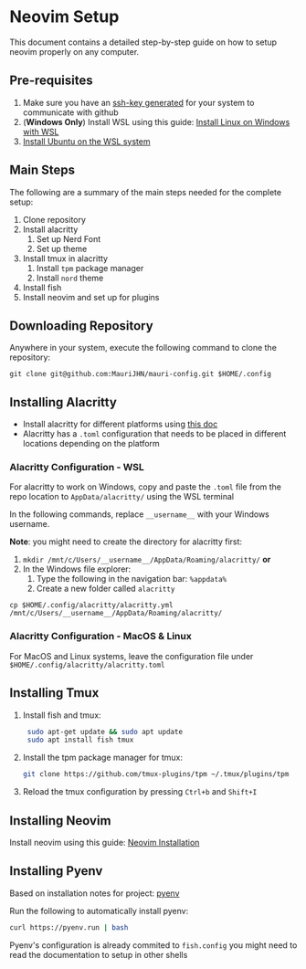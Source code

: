 # Neovim Setup

This document contains a detailed step-by-step guide on how to setup neovim properly on any computer.

## Pre-requisites

1. Make sure you have an [ssh-key generated](https://docs.github.com/en/authentication/connecting-to-github-with-ssh/generating-a-new-ssh-key-and-adding-it-to-the-ssh-agent) for your system to communicate with github
2. (**Windows Only**) Install WSL using this guide: [Install Linux on Windows with WSL](https://learn.microsoft.com/en-us/windows/wsl/install)
3. [Install Ubuntu on the WSL system](https://ubuntu.com/tutorials/install-ubuntu-on-wsl2-on-windows-10#1-overview)

## Main Steps

The following are a summary of the main steps needed for the complete setup:

1. Clone repository
2. Install alacritty
   1. Set up Nerd Font
   2. Set up theme
3. Install tmux in alacritty
   1. Install `tpm` package manager
   2. Install `nord` theme
4. Install fish
5. Install neovim and set up for plugins

## Downloading Repository

Anywhere in your system, execute the following command to clone the repository:

```shell
git clone git@github.com:MauriJHN/mauri-config.git $HOME/.config
```

## Installing Alacritty

- Install alacritty for different platforms using [this doc](alacritty/installation.md)
- Alacritty has a `.toml` configuration that needs to be placed in different locations depending on the platform

### Alacritty Configuration - WSL

For alacritty to work on Windows, copy and paste the `.toml` file from the repo location to `AppData/alacritty/` using the WSL terminal

In the following commands, replace `__username__` with your Windows username.

**Note**: you might need to create the directory for alacritty first:

1. `mkdir /mnt/c/Users/__username__/AppData/Roaming/alacritty/` **or**
2. In the Windows file explorer:
   1. Type the following in the navigation bar: `%appdata%`
   2. Create a new folder called `alacritty`

```shell
cp $HOME/.config/alacritty/alacritty.yml /mnt/c/Users/__username__/AppData/Roaming/alacritty/
```

### Alacritty Configuration - MacOS & Linux

For MacOS and Linux systems, leave the configuration file under `$HOME/.config/alacritty/alacritty.toml`

## Installing Tmux

1. Install fish and tmux:

   ```bash
    sudo apt-get update && sudo apt update
    sudo apt install fish tmux
   ```

2. Install the tpm package manager for tmux:

   ```bash
   git clone https://github.com/tmux-plugins/tpm ~/.tmux/plugins/tpm
   ```

3. Reload the tmux configuration by pressing `Ctrl+b` and `Shift+I`

## Installing Neovim

Install neovim using this guide: [Neovim Installation](installation.md)

## Installing Pyenv

Based on installation notes for project: [pyenv](https://github.com/pyenv/)

Run the following to automatically install pyenv:

```bash
curl https://pyenv.run | bash
```

Pyenv's configuration is already commited to `fish.config` you might need to read the documentation to setup in other shells
